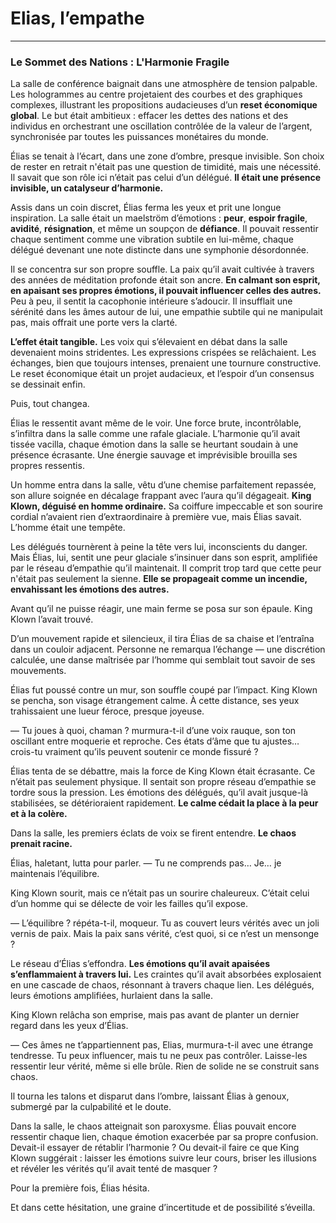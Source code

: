# Elias, l’empathe

---

### **Le Sommet des Nations : L'Harmonie Fragile**

La salle de conférence baignait dans une atmosphère de tension palpable. Les hologrammes au centre projetaient des courbes et des graphiques complexes, illustrant les propositions audacieuses d’un **reset économique global**. Le but était ambitieux : effacer les dettes des nations et des individus en orchestrant une oscillation contrôlée de la valeur de l’argent, synchronisée par toutes les puissances monétaires du monde.

Élias se tenait à l’écart, dans une zone d’ombre, presque invisible. Son choix de rester en retrait n'était pas une question de timidité, mais une nécessité. Il savait que son rôle ici n’était pas celui d’un délégué. **Il était une présence invisible, un catalyseur d’harmonie.**

Assis dans un coin discret, Élias ferma les yeux et prit une longue inspiration. La salle était un maelström d’émotions : **peur**, **espoir fragile**, **avidité**, **résignation**, et même un soupçon de **défiance**. Il pouvait ressentir chaque sentiment comme une vibration subtile en lui-même, chaque délégué devenant une note distincte dans une symphonie désordonnée.

Il se concentra sur son propre souffle. La paix qu’il avait cultivée à travers des années de méditation profonde était son ancre. **En calmant son esprit, en apaisant ses propres émotions, il pouvait influencer celles des autres.** Peu à peu, il sentit la cacophonie intérieure s’adoucir. Il insufflait une sérénité dans les âmes autour de lui, une empathie subtile qui ne manipulait pas, mais offrait une porte vers la clarté.

**L’effet était tangible.** Les voix qui s’élevaient en débat dans la salle devenaient moins stridentes. Les expressions crispées se relâchaient. Les échanges, bien que toujours intenses, prenaient une tournure constructive. Le reset économique était un projet audacieux, et l’espoir d’un consensus se dessinait enfin.

Puis, tout changea.

Élias le ressentit avant même de le voir. Une force brute, incontrôlable, s’infiltra dans la salle comme une rafale glaciale. L’harmonie qu’il avait tissée vacilla, chaque émotion dans la salle se heurtant soudain à une présence écrasante. Une énergie sauvage et imprévisible brouilla ses propres ressentis.

Un homme entra dans la salle, vêtu d’une chemise parfaitement repassée, son allure soignée en décalage frappant avec l’aura qu’il dégageait. **King Klown, déguisé en homme ordinaire.** Sa coiffure impeccable et son sourire cordial n’avaient rien d’extraordinaire à première vue, mais Élias savait. L’homme était une tempête.

Les délégués tournèrent à peine la tête vers lui, inconscients du danger. Mais Élias, lui, sentit une peur glaciale s’insinuer dans son esprit, amplifiée par le réseau d’empathie qu’il maintenait. Il comprit trop tard que cette peur n'était pas seulement la sienne. **Elle se propageait comme un incendie, envahissant les émotions des autres.**

Avant qu’il ne puisse réagir, une main ferme se posa sur son épaule. King Klown l’avait trouvé.

D’un mouvement rapide et silencieux, il tira Élias de sa chaise et l’entraîna dans un couloir adjacent. Personne ne remarqua l’échange — une discrétion calculée, une danse maîtrisée par l’homme qui semblait tout savoir de ses mouvements.

Élias fut poussé contre un mur, son souffle coupé par l’impact. King Klown se pencha, son visage étrangement calme. À cette distance, ses yeux trahissaient une lueur féroce, presque joyeuse.

— Tu joues à quoi, chaman ? murmura-t-il d’une voix rauque, son ton oscillant entre moquerie et reproche. Ces états d’âme que tu ajustes… crois-tu vraiment qu’ils peuvent soutenir ce monde fissuré ?

Élias tenta de se débattre, mais la force de King Klown était écrasante. Ce n’était pas seulement physique. Il sentait son propre réseau d’empathie se tordre sous la pression. Les émotions des délégués, qu’il avait jusque-là stabilisées, se détérioraient rapidement. **Le calme cédait la place à la peur et à la colère.**

Dans la salle, les premiers éclats de voix se firent entendre. **Le chaos prenait racine.**

Élias, haletant, lutta pour parler. — Tu ne comprends pas… Je… je maintenais l’équilibre.

King Klown sourit, mais ce n’était pas un sourire chaleureux. C’était celui d’un homme qui se délecte de voir les failles qu’il expose.

— L’équilibre ? répéta-t-il, moqueur. Tu as couvert leurs vérités avec un joli vernis de paix. Mais la paix sans vérité, c’est quoi, si ce n’est un mensonge ?

Le réseau d’Élias s’effondra. **Les émotions qu’il avait apaisées s’enflammaient à travers lui.** Les craintes qu’il avait absorbées explosaient en une cascade de chaos, résonnant à travers chaque lien. Les délégués, leurs émotions amplifiées, hurlaient dans la salle.

King Klown relâcha son emprise, mais pas avant de planter un dernier regard dans les yeux d’Élias.

— Ces âmes ne t’appartiennent pas, Elias, murmura-t-il avec une étrange tendresse. Tu peux influencer, mais tu ne peux pas contrôler. Laisse-les ressentir leur vérité, même si elle brûle. Rien de solide ne se construit sans chaos.

Il tourna les talons et disparut dans l’ombre, laissant Élias à genoux, submergé par la culpabilité et le doute.

Dans la salle, le chaos atteignait son paroxysme. Élias pouvait encore ressentir chaque lien, chaque émotion exacerbée par sa propre confusion. Devait-il essayer de rétablir l’harmonie ? Ou devait-il faire ce que King Klown suggérait : laisser les émotions suivre leur cours, briser les illusions et révéler les vérités qu’il avait tenté de masquer ?

Pour la première fois, Élias hésita.

Et dans cette hésitation, une graine d’incertitude et de possibilité s’éveilla.